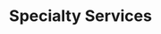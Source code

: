 ---
type: page
layout: specialty
url: /specialty-services
title: 'Specialty Services'
params:
page-status: 'inner-page'
---